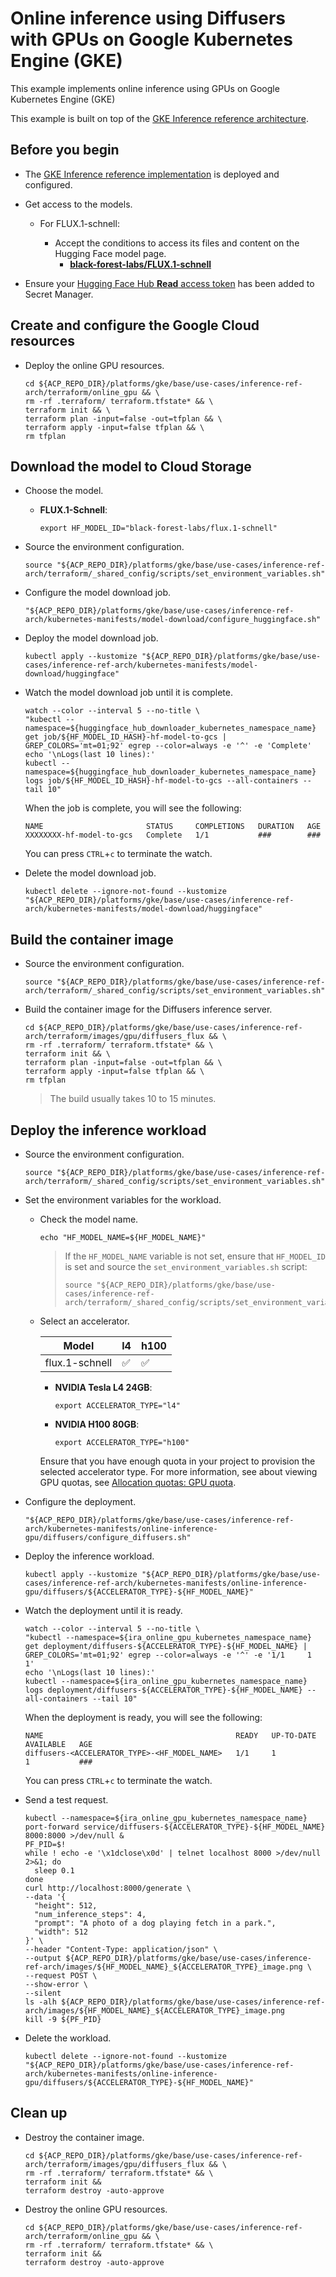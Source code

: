# Online inference using Diffusers with GPUs on Google Kubernetes Engine (GKE)

This example implements online inference using GPUs on Google Kubernetes Engine
(GKE)

This example is built on top of the
[GKE Inference reference architecture](/docs/platforms/gke/base/use-cases/inference-ref-arch/README.md).

## Before you begin

- The
  [GKE Inference reference implementation](/platforms/gke/base/use-cases/inference-ref-arch/terraform/README.md)
  is deployed and configured.

- Get access to the models.

  - For FLUX.1-schnell:

    - Accept the conditions to access its files and content on the Hugging Face
      model page.
      - [**black-forest-labs/FLUX.1-schnell**](https://huggingface.co/black-forest-labs/FLUX.1-schnell)

- Ensure your
  [Hugging Face Hub **Read** access token](/platforms/gke/base/core/huggingface/initialize/README.md)
  has been added to Secret Manager.

## Create and configure the Google Cloud resources

- Deploy the online GPU resources.

  ```shell
  cd ${ACP_REPO_DIR}/platforms/gke/base/use-cases/inference-ref-arch/terraform/online_gpu && \
  rm -rf .terraform/ terraform.tfstate* && \
  terraform init && \
  terraform plan -input=false -out=tfplan && \
  terraform apply -input=false tfplan && \
  rm tfplan
  ```

## Download the model to Cloud Storage

- Choose the model.

  - **FLUX.1-Schnell**:

    ```shell
    export HF_MODEL_ID="black-forest-labs/flux.1-schnell"
    ```

- Source the environment configuration.

  ```shell
  source "${ACP_REPO_DIR}/platforms/gke/base/use-cases/inference-ref-arch/terraform/_shared_config/scripts/set_environment_variables.sh"
  ```

- Configure the model download job.

  ```shell
  "${ACP_REPO_DIR}/platforms/gke/base/use-cases/inference-ref-arch/kubernetes-manifests/model-download/configure_huggingface.sh"
  ```

- Deploy the model download job.

  ```shell
  kubectl apply --kustomize "${ACP_REPO_DIR}/platforms/gke/base/use-cases/inference-ref-arch/kubernetes-manifests/model-download/huggingface"
  ```

- Watch the model download job until it is complete.

  ```shell
  watch --color --interval 5 --no-title \
  "kubectl --namespace=${huggingface_hub_downloader_kubernetes_namespace_name} get job/${HF_MODEL_ID_HASH}-hf-model-to-gcs | GREP_COLORS='mt=01;92' egrep --color=always -e '^' -e 'Complete'
  echo '\nLogs(last 10 lines):'
  kubectl --namespace=${huggingface_hub_downloader_kubernetes_namespace_name} logs job/${HF_MODEL_ID_HASH}-hf-model-to-gcs --all-containers --tail 10"
  ```

  When the job is complete, you will see the following:

  ```text
  NAME                       STATUS     COMPLETIONS   DURATION   AGE
  XXXXXXXX-hf-model-to-gcs   Complete   1/1           ###        ###
  ```

  You can press `CTRL`+`c` to terminate the watch.

- Delete the model download job.

  ```shell
  kubectl delete --ignore-not-found --kustomize "${ACP_REPO_DIR}/platforms/gke/base/use-cases/inference-ref-arch/kubernetes-manifests/model-download/huggingface"
  ```

## Build the container image

- Source the environment configuration.

  ```shell
  source "${ACP_REPO_DIR}/platforms/gke/base/use-cases/inference-ref-arch/terraform/_shared_config/scripts/set_environment_variables.sh"
  ```

- Build the container image for the Diffusers inference server.

  ```shell
  cd ${ACP_REPO_DIR}/platforms/gke/base/use-cases/inference-ref-arch/terraform/images/gpu/diffusers_flux && \
  rm -rf .terraform/ terraform.tfstate* && \
  terraform init && \
  terraform plan -input=false -out=tfplan && \
  terraform apply -input=false tfplan && \
  rm tfplan
  ```

  > The build usually takes 10 to 15 minutes.

## Deploy the inference workload

- Source the environment configuration.

  ```shell
  source "${ACP_REPO_DIR}/platforms/gke/base/use-cases/inference-ref-arch/terraform/_shared_config/scripts/set_environment_variables.sh"
  ```

- Set the environment variables for the workload.

  - Check the model name.

    ```shell
    echo "HF_MODEL_NAME=${HF_MODEL_NAME}"
    ```

    > If the `HF_MODEL_NAME` variable is not set, ensure that `HF_MODEL_ID` is
    > set and source the `set_environment_variables.sh` script:
    >
    > ```shell
    > source "${ACP_REPO_DIR}/platforms/gke/base/use-cases/inference-ref-arch/terraform/_shared_config/scripts/set_environment_variables.sh"`
    > ```

  - Select an accelerator.

    | Model          | l4  | h100 |
    | -------------- | --- | ---- |
    | flux.1-schnell | ✅  | ✅   |

    - **NVIDIA Tesla L4 24GB**:

      ```shell
      export ACCELERATOR_TYPE="l4"
      ```

    - **NVIDIA H100 80GB**:

      ```shell
      export ACCELERATOR_TYPE="h100"
      ```

    Ensure that you have enough quota in your project to provision the selected
    accelerator type. For more information, see about viewing GPU quotas, see
    [Allocation quotas: GPU quota](https://cloud.google.com/compute/resource-usage#gpu_quota).

- Configure the deployment.

  ```shell
  "${ACP_REPO_DIR}/platforms/gke/base/use-cases/inference-ref-arch/kubernetes-manifests/online-inference-gpu/diffusers/configure_diffusers.sh"
  ```

- Deploy the inference workload.

  ```shell
  kubectl apply --kustomize "${ACP_REPO_DIR}/platforms/gke/base/use-cases/inference-ref-arch/kubernetes-manifests/online-inference-gpu/diffusers/${ACCELERATOR_TYPE}-${HF_MODEL_NAME}"
  ```

- Watch the deployment until it is ready.

  ```shell
  watch --color --interval 5 --no-title \
  "kubectl --namespace=${ira_online_gpu_kubernetes_namespace_name} get deployment/diffusers-${ACCELERATOR_TYPE}-${HF_MODEL_NAME} | GREP_COLORS='mt=01;92' egrep --color=always -e '^' -e '1/1     1            1'
  echo '\nLogs(last 10 lines):'
  kubectl --namespace=${ira_online_gpu_kubernetes_namespace_name} logs deployment/diffusers-${ACCELERATOR_TYPE}-${HF_MODEL_NAME} --all-containers --tail 10"
  ```

  When the deployment is ready, you will see the following:

  ```text
  NAME                                           READY   UP-TO-DATE   AVAILABLE   AGE
  diffusers-<ACCELERATOR_TYPE>-<HF_MODEL_NAME>   1/1     1            1           ###
  ```

  You can press `CTRL`+`c` to terminate the watch.

- Send a test request.

  ```shell
  kubectl --namespace=${ira_online_gpu_kubernetes_namespace_name} port-forward service/diffusers-${ACCELERATOR_TYPE}-${HF_MODEL_NAME} 8000:8000 >/dev/null &
  PF_PID=$!
  while ! echo -e '\x1dclose\x0d' | telnet localhost 8000 >/dev/null 2>&1; do
    sleep 0.1
  done
  curl http://localhost:8000/generate \
  --data '{
    "height": 512,
    "num_inference_steps": 4,
    "prompt": "A photo of a dog playing fetch in a park.",
    "width": 512
  }' \
  --header "Content-Type: application/json" \
  --output ${ACP_REPO_DIR}/platforms/gke/base/use-cases/inference-ref-arch/images/${HF_MODEL_NAME}_${ACCELERATOR_TYPE}_image.png \
  --request POST \
  --show-error \
  --silent
  ls -alh ${ACP_REPO_DIR}/platforms/gke/base/use-cases/inference-ref-arch/images/${HF_MODEL_NAME}_${ACCELERATOR_TYPE}_image.png
  kill -9 ${PF_PID}
  ```

- Delete the workload.

  ```shell
  kubectl delete --ignore-not-found --kustomize "${ACP_REPO_DIR}/platforms/gke/base/use-cases/inference-ref-arch/kubernetes-manifests/online-inference-gpu/diffusers/${ACCELERATOR_TYPE}-${HF_MODEL_NAME}"
  ```

## Clean up

- Destroy the container image.

  ```shell
  cd ${ACP_REPO_DIR}/platforms/gke/base/use-cases/inference-ref-arch/terraform/images/gpu/diffusers_flux && \
  rm -rf .terraform/ terraform.tfstate* && \
  terraform init &&
  terraform destroy -auto-approve
  ```

- Destroy the online GPU resources.

  ```shell
  cd ${ACP_REPO_DIR}/platforms/gke/base/use-cases/inference-ref-arch/terraform/online_gpu && \
  rm -rf .terraform/ terraform.tfstate* && \
  terraform init &&
  terraform destroy -auto-approve
  ```
